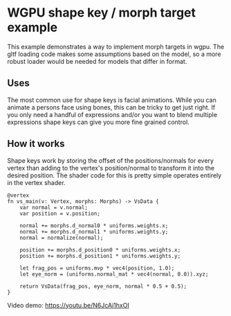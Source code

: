 # WGPU shape key / morph target example

This example demonstrates a way to implement morph targets in wgpu. The gltf loading code makes some assumptions based on the model, so a more robust loader would be needed for models that differ in format.

## Uses

The most common use for shape keys is facial animations. While you can animate a persons face using bones, this can be tricky to get just right. If you only need a handful of expressions and/or you want to blend multiple expressions shape keys can give you more fine grained control.

## How it works

Shape keys work by storing the offset of the positions/normals for every vertex than adding to the vertex's position/normal to transform it into the desired position. The shader code for this is pretty simple operates entirely in the vertex shader.

```wgsl
@vertex
fn vs_main(v: Vertex, morphs: Morphs) -> VsData {
    var normal = v.normal;
    var position = v.position;

    normal += morphs.d_normal0 * uniforms.weights.x;
    normal += morphs.d_normal1 * uniforms.weights.y;
    normal = normalize(normal);

    position += morphs.d_position0 * uniforms.weights.x;
    position += morphs.d_position1 * uniforms.weights.y;
    
    let frag_pos = uniforms.mvp * vec4(position, 1.0);
    let eye_norm = (uniforms.normal_mat * vec4(normal, 0.0)).xyz;

    return VsData(frag_pos, eye_norm, normal * 0.5 + 0.5);
}
```

Video demo: https://youtu.be/N6JcAi1hxOI